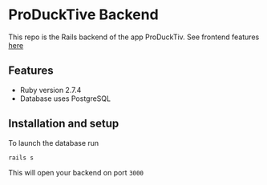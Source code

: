 # ProDuckTive Backend
This repo is the Rails backend of the app ProDuckTiv. See frontend features [here](https://github.com/phsueh/producktive-frontend)

## Features
* Ruby version 2.7.4
* Database uses PostgreSQL

## Installation and setup
To launch the database run
```
rails s
```
This will open your backend on port `3000`